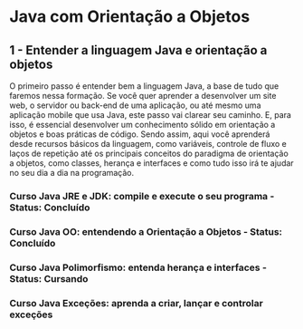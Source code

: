 # Java com Orientação a Objetos

## 1 - Entender a linguagem Java e orientação a objetos

O primeiro passo é entender bem a linguagem Java, a base de tudo que faremos nessa formação. Se você quer aprender a desenvolver um site web, o servidor ou back-end de uma aplicação, ou até mesmo uma aplicação mobile que usa Java, este passo vai clarear seu caminho. E, para isso, é essencial desenvolver um conhecimento sólido em orientação a objetos e boas práticas de código. Sendo assim, aqui você aprenderá desde recursos básicos da linguagem, como variáveis, controle de fluxo e laços de repetição até os principais conceitos do paradigma de orientação a objetos, como classes, herança e interfaces e como tudo isso irá te ajudar no seu dia a dia na programação.

### Curso Java JRE e JDK: compile e execute o seu programa - Status: Concluído<br>
### Curso Java OO: entendendo a Orientação a Objetos - Status: Concluído<br>
### Curso Java Polimorfismo: entenda herança e interfaces - Status: Cursando<br>
### Curso Java Exceções: aprenda a criar, lançar e controlar exceções<br>
